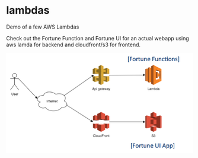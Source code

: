 # lambdas
Demo of a few AWS Lambdas

Check out the Fortune Function and Fortune UI for an actual webapp using aws lamda for backend and cloudfront/s3 for frontend.

![alt tag](fortune.png)
